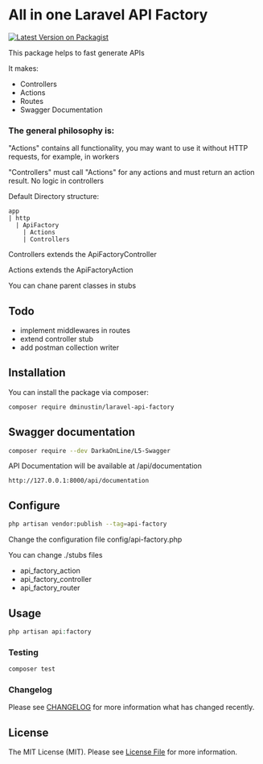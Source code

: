 # All in one Laravel API Factory

[![Latest Version on Packagist](https://img.shields.io/packagist/v/dminustin/laravel-api-factory.svg?style=flat-square)](https://packagist.org/packages/dminustin/laravel-api-factory)

This package helps to fast generate APIs

It makes:
- Controllers
- Actions
- Routes
- Swagger Documentation

### The general philosophy is:

"Actions" contains all functionality, you may want to use it without HTTP requests, for example, in workers

"Controllers" must call "Actions" for any actions and must return an action result. No logic in controllers 

Default Directory structure:
```
app
| http
  | ApiFactory
    | Actions
    | Controllers
```

Controllers extends the ApiFactoryController

Actions extends the ApiFactoryAction

You can chane parent classes in stubs


## Todo
- implement middlewares in routes
- extend controller stub
- add postman collection writer

## Installation

You can install the package via composer:

```bash
composer require dminustin/laravel-api-factory
```

## Swagger documentation
```bash
composer require --dev DarkaOnLine/L5-Swagger
```

API Documentation will be available at /api/documentation 
```
http://127.0.0.1:8000/api/documentation
```

## Configure
```bash
php artisan vendor:publish --tag=api-factory
```

Change the configuration file config/api-factory.php

You can change ./stubs files
- api_factory_action
- api_factory_controller
- api_factory_router

## Usage

```php
php artisan api:factory
```

### Testing

```bash
composer test
```

### Changelog

Please see [CHANGELOG](CHANGELOG.md) for more information what has changed recently.

## License

The MIT License (MIT). Please see [License File](LICENSE.md) for more information.